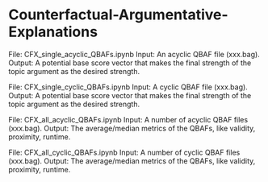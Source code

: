 # Counterfactual-Argumentative-Explanations

File: CFX_single_acyclic_QBAFs.ipynb
Input: An acyclic QBAF file (xxx.bag).
Output: A potential base score vector that makes the final strength of the topic argument as the desired strength.

File: CFX_single_cyclic_QBAFs.ipynb
Input: A cyclic QBAF file (xxx.bag).
Output: A potential base score vector that makes the final strength of the topic argument as the desired strength.

File: CFX_all_acyclic_QBAFs.ipynb
Input: A number of acyclic QBAF files (xxx.bag).
Output: The average/median metrics of the QBAFs, like validity, proximity, runtime.

File: CFX_all_cyclic_QBAFs.ipynb
Input: A number of cyclic QBAF files (xxx.bag).
Output: The average/median metrics of the QBAFs, like validity, proximity, runtime.
